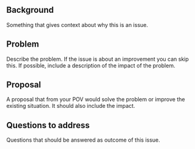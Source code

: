 <!--
Welcome to the OpenTracing PHP repo! 👋🎉

- Please search for existing issues in order to ensure we don't have duplicate bugs/feature requests.)
- Please be respectful and considerate of others when commenting on issues)
- Please provide as much information as possible so we all understand the issue.)
- Please don't ask questions here. If you have any question head to our gitter chat https://gitter.im/opentracing/opentracing-php
-->


## Background
Something that gives context about why this is an issue.

## Problem
Describe the problem. If the issue is about an improvement you can skip this. If possible, include a description of the impact of the problem.

## Proposal
A proposal that from your POV would solve the problem or improve the existing situation. It should also include the impact.

## Questions to address
Questions that should be answered as outcome of this issue.

